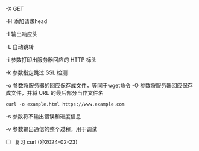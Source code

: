 -X GET

-H 添加请求head

-I 输出响应头

-L 自动跳转

-i 参数打印出服务器回应的 HTTP 标头

-k 参数指定跳过 SSL 检测


-o 参数将服务器的回应保存成文件，等同于wget命令
-O 参数将服务器回应保存成文件，并将 URL 的最后部分当作文件名
```shell
curl -o example.html https://www.example.com
```

-s 参数将不输出错误和进度信息


-v 参数输出通信的整个过程，用于调试

- [ ] 复习 curl (@2024-02-23)